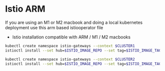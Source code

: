 # Istio ARM

If you are using an M1 or M2 macbook and doing a local kubernetes deployment use this arm based istiooperator file

* Istio installation compatible with ARM / M1 / M2 macbooks

```sh
kubectl create namespace istio-gateways --context $CLUSTER1
istioctl install --set hub=$ISTIO_IMAGE_REPO --set tag=$ISTIO_IMAGE_TAG  -y --context $CLUSTER1 -f install/istio/istiooperator-arm-cluster1.yaml

kubectl create namespace istio-gateways --context $CLUSTER2
istioctl install --set hub=$ISTIO_IMAGE_REPO --set tag=$ISTIO_IMAGE_TAG  -y --context $CLUSTER2 -f install/istio/istiooperator-arm-cluster2.yaml
```
